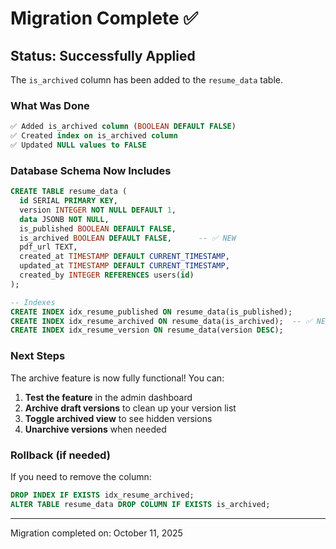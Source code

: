 # Migration Complete ✅

## Status: Successfully Applied

The `is_archived` column has been added to the `resume_data` table.

### What Was Done

```sql
✅ Added is_archived column (BOOLEAN DEFAULT FALSE)
✅ Created index on is_archived column
✅ Updated NULL values to FALSE
```

### Database Schema Now Includes

```sql
CREATE TABLE resume_data (
  id SERIAL PRIMARY KEY,
  version INTEGER NOT NULL DEFAULT 1,
  data JSONB NOT NULL,
  is_published BOOLEAN DEFAULT FALSE,
  is_archived BOOLEAN DEFAULT FALSE,      -- ✅ NEW
  pdf_url TEXT,
  created_at TIMESTAMP DEFAULT CURRENT_TIMESTAMP,
  updated_at TIMESTAMP DEFAULT CURRENT_TIMESTAMP,
  created_by INTEGER REFERENCES users(id)
);

-- Indexes
CREATE INDEX idx_resume_published ON resume_data(is_published);
CREATE INDEX idx_resume_archived ON resume_data(is_archived);  -- ✅ NEW
CREATE INDEX idx_resume_version ON resume_data(version DESC);
```

### Next Steps

The archive feature is now fully functional! You can:

1. **Test the feature** in the admin dashboard
2. **Archive draft versions** to clean up your version list
3. **Toggle archived view** to see hidden versions
4. **Unarchive versions** when needed

### Rollback (if needed)

If you need to remove the column:

```sql
DROP INDEX IF EXISTS idx_resume_archived;
ALTER TABLE resume_data DROP COLUMN IF EXISTS is_archived;
```

---

Migration completed on: October 11, 2025
